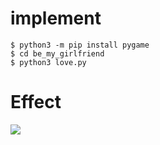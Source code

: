 # implement

```shell
$ python3 -m pip install pygame
$ cd be_my_girlfriend
$ python3 love.py
```

# Effect

<img src="https://cdn.jsdelivr.net/gh/sun0225SUN/Awesome-Love-Code/assets/img/python/001.jpg"/>
